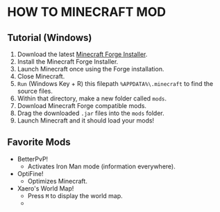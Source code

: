 # HOW TO MINECRAFT MOD

## Tutorial (Windows)

1. Download the latest [Minecraft Forge Installer](https://files.minecraftforge.net/).
2. Install the Minecraft Forge Installer.
3. Launch Minecraft once using the Forge installation.
4. Close Minecraft.
5. `Run` (Windows Key + R) this filepath `%APPDATA%\.minecraft` to find the source files.
6. Within that directory, make a new folder called `mods`.
7. Download Minecraft Forge compatible mods.
8. Drag the downloaded `.jar` files into the `mods` folder.
9. Launch Minecraft and it should load your mods!

## Favorite Mods

- BetterPvP!
  - Activates Iron Man mode (information everywhere).
- OptiFine!
  - Optimizes Minecraft.
- Xaero's World Map!
  - Press `M` to display the world map.
  - 